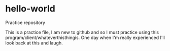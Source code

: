 # hello-world
Practice repository

This is a practice file, I am new to github and so I must practice using this program/client/whateverthisthingis. 
One day when I'm really experienced I'll look back at this and laugh.
